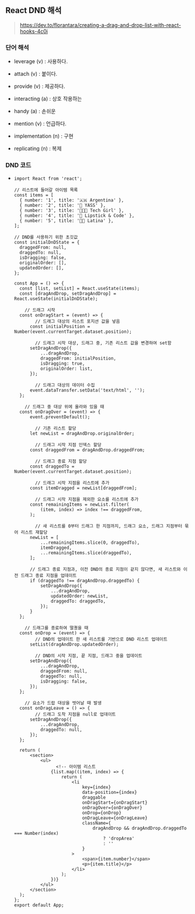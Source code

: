 ## React DND 해석

> https://dev.to/florantara/creating-a-drag-and-drop-list-with-react-hooks-4c0i



### 단어 해석

* leverage (v) : 사용하다. 
* attach (v) : 붙이다.

* provide (v) : 제공하다.
* interacting (a) : 상호 작용하는
* handy (a) : 손쉬운
* mention (v) : 언급하다.
* implementation (n) : 구현
* replicating (n) : 복제



### DND 코드

* ```react
  import React from 'react';
  
  // 리스트에 들어갈 아이템 목록
  const items = [
  	{ number: '1', title: '🇦🇷 Argentina' },
  	{ number: '2', title: '🤩 YASS' },
  	{ number: '3', title: '👩🏼‍💻 Tech Girl' },
  	{ number: '4', title: '💋 Lipstick & Code' },
  	{ number: '5', title: '💃🏼 Latina' },
  ];
  
  // DND를 사용하기 위한 초깃값
  const initialDnDState = {
  	draggedFrom: null,
  	draggedTo: null,
  	isDragging: false,
  	originalOrder: [],
  	updatedOrder: [],
  };
  
  const App = () => {
  	const [list, setList] = React.useState(items);
  	const [dragAndDrop, setDragAndDrop] = React.useState(initialDnDState);
      
      // 드래그 시작
  	const onDragStart = (event) => {
          // 드래그 대상의 리스트 포지션 값을 넣음
  		const initialPosition = Number(event.currentTarget.dataset.position);
  
          // 드래그 시작 대상, 드래그 중, 기존 리스트 값을 변경하여 set함
  		setDragAndDrop({
  			...dragAndDrop,
  			draggedFrom: initialPosition,
  			isDragging: true,
  			originalOrder: list,
  		});
  
          // 드래그 대상의 데이터 수집
  		event.dataTransfer.setData('text/html', '');
  	};
  
      // 드래그 중 대상 위에 올라와 있을 때
  	const onDragOver = (event) => {
  		event.preventDefault();
  
          // 기존 리스트 할당
  		let newList = dragAndDrop.originalOrder;
  
          // 드래그 시작 지점 인덱스 할당
  		const draggedFrom = dragAndDrop.draggedFrom;
  
          // 드래그 종료 지점 할당
  		const draggedTo = Number(event.currentTarget.dataset.position);
  
          // 드래그 시작 지점을 리스트에 추가
  		const itemDragged = newList[draggedFrom];
          
          // 드래그 시작 지점을 제외한 요소를 리스트에 추가
  		const remainingItems = newList.filter(
  			(item, index) => index !== draggedFrom,
  		);
  
          // 새 리스트를 0부터 드래그 한 지점까지, 드래그 요소, 드래그 지점부터 묶어 리스트 재할당
  		newList = [
  			...remainingItems.slice(0, draggedTo),
  			itemDragged,
  			...remainingItems.slice(draggedTo),
  		];
          
  		// 드래그 종료 지점과, 이전 DND의 종료 지점이 같지 않다면, 새 리스트와 이전 드래그 종료 지점을 업데이트
  		if (draggedTo !== dragAndDrop.draggedTo) {
  			setDragAndDrop({
  				...dragAndDrop,
  				updatedOrder: newList,
  				draggedTo: draggedTo,
  			});
  		}
  	};
  
      // 드래그를 종료하여 떨궜을 때
  	const onDrop = (event) => {
          // DND의 업데이트 한 새 리스트를 기반으로 DND 리스트 업데이트
  		setList(dragAndDrop.updatedOrder);
  
          // DND의 시작 지점, 끝 지점, 드래그 중을 업데이트
  		setDragAndDrop({
  			...dragAndDrop,
  			draggedFrom: null,
  			draggedTo: null,
  			isDragging: false,
  		});
  	};
  
      // 요소가 드랍 대상을 벗어날 때 발생
  	const onDragLeave = () => {
          // 드래그 도착 지점을 null로 업데이트
  		setDragAndDrop({
  			...dragAndDrop,
  			draggedTo: null,
  		});
  	};
  
  	return (
  		<section>
  			<ul>
                  <!-- 아이템 리스트
  				{list.map((item, index) => {
  					return (
  						<li
  							key={index}
  							data-position={index}
  							draggable
  							onDragStart={onDragStart}
  							onDragOver={onDragOver}
  							onDrop={onDrop}
  							onDragLeave={onDragLeave}
  							className={
  								dragAndDrop && dragAndDrop.draggedTo === Number(index)
  									? 'dropArea'
  									: ''
  							}
  						>
  							<span>{item.number}</span>
  							<p>{item.title}</p>
  						</li>
  					);
  				})}
  			</ul>
  		</section>
  	);
  };
  export default App;
  
  ```

